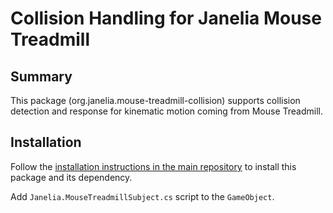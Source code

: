 # Collision Handling for Janelia Mouse Treadmill

## Summary

This package (org.janelia.mouse-treadmill-collision) supports collision detection and response for kinematic motion coming from Mouse Treadmill.

## Installation

Follow the [installation instructions in the main repository](https://github.com/JaneliaSciComp/janelia-unity-toolkit/blob/master/README.md#installation) to install this package and its dependency.  

Add `Janelia.MouseTreadmillSubject.cs` script to the `GameObject`.